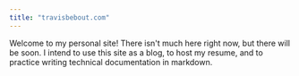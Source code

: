 ```yaml
---
title: "travisbebout.com"
---
```

Welcome to my personal site! There isn't much here right now, but there will be soon. I intend to use this site as a blog, to host my resume, and to practice writing technical documentation in markdown.
